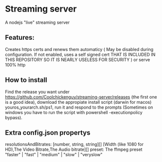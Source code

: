 # Streaming server
A nodejs "live" streaming server
## Features:
Creates https certs and renews them automaticy ( May be disabled during configuration. If not enabled, uses a self signed cert THAT IS INCLUDED IN THIS REPOSITORY SO IT IS NEARLY USELESS FOR SECURITY ) or serve 100% http
## How to install
Find the release you want under https://github.com/Coolchickenguy/streaming-server/releases (the first one is a good idea), download the appropiate install script (darwin for macos) youros_yourarch.sh/ps1, run it and respond to the prompts (Sometimes on windows you have to run the script with powershell -executionpolicy bypass). 
## Extra config.json propertys
resolutionsAndBitrates: [number, string, string][]
[Width (like 1080 for HD),The Video Bitrate,The Audio bitrate][]
preset: The ffmpeg preset 
"faster" | "fast" | "medium" | "slow" | "veryslow"
